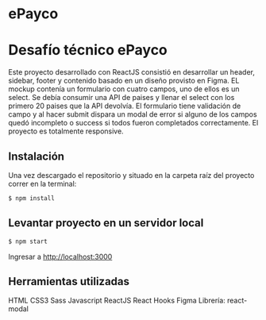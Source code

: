 # ePayco

# Desafío técnico ePayco

Este proyecto desarrollado con ReactJS consistió en desarrollar un header, sidebar, footer y contenido basado en un diseño provisto en Figma.
EL mockup contenía un formulario con cuatro campos, uno de ellos es un select. Se debía consumir una API de paises y llenar el select con los primero 20 paises que la API devolvía.
El formulario tiene validación de campo y al hacer submit dispara un modal de error si alguno de los campos quedó incompleto o success si todos fueron completados correctamente.
El proyecto es totalmente responsive.

## Instalación

Una vez descargado el repositorio y situado en la carpeta raíz del proyecto correr en la terminal: 

```sh
$ npm install
```

## Levantar proyecto en un servidor local

```sh
$ npm start
```

Ingresar a [http://localhost:3000](http://localhost:3000)

## Herramientas utilizadas

HTML
CSS3
Sass
Javascript
ReactJS
React Hooks
Figma
Librería: react-modal
